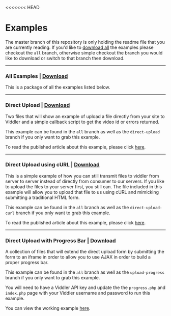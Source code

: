 <<<<<<< HEAD
# Examples

The master branch of this repository is only holding the readme file that you are currently reading. If you'd like to [download all](https://github.com/viddler/Examples/zipball/all) the examples please checkout the `all` branch, otherwise simple checkout the branch you would like to download or switch to that branch then download.

***

### All Examples | [Download](https://github.com/viddler/Examples/zipball/all)

This is a package of all the examples listed below.

***

### Direct Upload | [Download](https://github.com/viddler/Examples/zipball/direct-upload)

Two files that will show an example of upload a file directly from your site to Viddler and a simple callback script to get the video id or errors returned.

This example can be found in the `all` branch as well as the `direct-upload` branch if you only want to grab this example.

To read the published article about this example, please click [here](http://blog.viddler.com/cdevroe/direct-upload-api/).

***

### Direct Upload using cURL | [Download](https://github.com/viddler/Examples/zipball/direct-upload-curl)

This is a simple example of how you can still transmit files to viddler from server to server instead of directly from consumer to our servers. If you like to upload the files to your server first, you still can. The file included in this example will allow you to upload that file to us using cURL and mimicking submitting a traditional HTML form.

This example can be found in the `all` branch as well as the `direct-upload-curl` branch if you only want to grab this example.

To read the published article about this example, please click [here](http://blog.viddler.com/phpfunk/direct-upload-using-curl/).

***

### Direct Upload with Progress Bar | [Download](https://github.com/viddler/Examples/zipball/upload-progress)

A collection of files that will extend the direct upload form by submitting the form to an iframe in order to allow you to use AJAX in order to build a proper progress bar.

This example can be found in the `all` branch as well as the `upload-progress` branch if you only want to grab this example.

You will need to have a Viddler API key and update the the `progress.php` and `index.php` page with your Viddler username and password to run this example.

You can view the working example [here](http://public.supportserver.viddler.com/upload-progress/).
